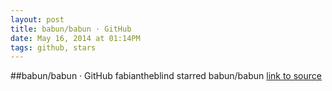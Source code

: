 ```yaml
---
layout: post
title: babun/babun · GitHub
date: May 16, 2014 at 01:14PM
tags: github, stars
---
```

##babun/babun · GitHub
fabiantheblind starred babun/babun
[link to source](http://ift.tt/1jejQn3) 
